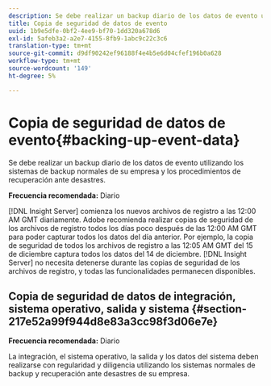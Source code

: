 ```yaml
---
description: Se debe realizar un backup diario de los datos de evento utilizando los sistemas de backup normales de su empresa y los procedimientos de recuperación ante desastres.
title: Copia de seguridad de datos de evento
uuid: 1b9e5dfe-0bf2-4ee9-bf70-1dd320a678d6
exl-id: 5afeb3a2-a2e7-4155-8fb9-1abc9c22c3c6
translation-type: tm+mt
source-git-commit: d9df90242ef96188f4e4b5e6d04cfef196b0a628
workflow-type: tm+mt
source-wordcount: '149'
ht-degree: 5%

---
```


# Copia de seguridad de datos de evento{#backing-up-event-data}

Se debe realizar un backup diario de los datos de evento utilizando los sistemas de backup normales de su empresa y los procedimientos de recuperación ante desastres.

**Frecuencia recomendada:** Diario

[!DNL Insight Server] comienza los nuevos archivos de registro a las 12:00 AM GMT diariamente. Adobe recomienda realizar copias de seguridad de los archivos de registro todos los días poco después de las 12:00 AM GMT para poder capturar todos los datos del día anterior. Por ejemplo, la copia de seguridad de todos los archivos de registro a las 12:05 AM GMT del 15 de diciembre captura todos los datos del 14 de diciembre. [!DNL Insight Server] no necesita detenerse durante las copias de seguridad de los archivos de registro, y todas las funcionalidades permanecen disponibles.

## Copia de seguridad de datos de integración, sistema operativo, salida y sistema {#section-217e52a99f944d8e83a3cc98f3d06e7e}

**Frecuencia recomendada:** Diario

La integración, el sistema operativo, la salida y los datos del sistema deben realizarse con regularidad y diligencia utilizando los sistemas normales de backup y recuperación ante desastres de su empresa.
